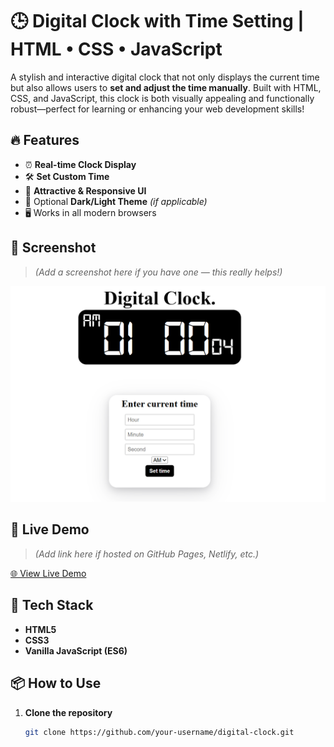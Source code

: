 # 🕒 Digital Clock with Time Setting | HTML • CSS • JavaScript

A stylish and interactive digital clock that not only displays the current time but also allows users to **set and adjust the time manually**. Built with HTML, CSS, and JavaScript, this clock is both visually appealing and functionally robust—perfect for learning or enhancing your web development skills!

## 🔥 Features

- ⏰ **Real-time Clock Display**
- 🛠️ **Set Custom Time**
- 💅 **Attractive & Responsive UI**
- 🌙 Optional **Dark/Light Theme** *(if applicable)*
- 🖥️ Works in all modern browsers

## 📸 Screenshot

> *(Add a screenshot here if you have one — this really helps!)*

![Digital Clock Screenshot](screenshot.png)

## 🚀 Live Demo

> *(Add link here if hosted on GitHub Pages, Netlify, etc.)*

[🌐 View Live Demo](https://your-live-demo-link.com)

## 🧰 Tech Stack

- **HTML5**
- **CSS3**
- **Vanilla JavaScript (ES6)**

## 📦 How to Use

1. **Clone the repository**
   ```bash
   git clone https://github.com/your-username/digital-clock.git
